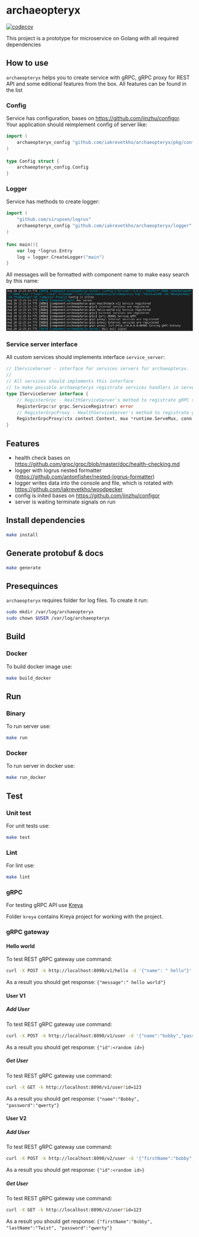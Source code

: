 # archaeopteryx

[![codecov](https://codecov.io/gh/iakrevetkho/archaeopteryx/branch/develop/graph/badge.svg?token=3QSO8BJHJA)](https://codecov.io/gh/iakrevetkho/archaeopteryx)

This project is a prototype for microservice on Golang with all required dependencies

## How to use

`archaeopteryx` helps you to create service with gRPC, gRPC proxy for REST API and some editional features from the box.
All features can be found in the list

### Config

Service has configuration, bases on https://github.com/jinzhu/configor.
Your application should reimplement config of server like:
```go
import (
	archaeopteryx_config "github.com/iakrevetkho/archaeopteryx/pkg/config"
)

type Config struct {
	archaeopteryx_config.Config
}
```

### Logger

Service has methods to create logger:
```go
import (
	"github.com/sirupsen/logrus"
	archaeopteryx_config "github.com/iakrevetkho/archaeopteryx/logger"
)

func main(){
    var log *logrus.Entry
    log = logger.CreateLogger("main")
}
```

All messages will be formatted with component name to make easy search by this name:

![Logs example](docs/img/logs.png)

### Service server interface

All custom services should implements interface `service_server`:
```go
// IServiceServer - interface for services servers for archaeopteryx.
//
// All services should implements this interface
// to make possible archaeopteryx registrate services handlers in server
type IServiceServer interface {
	// RegisterGrpc - HealthServiceServer's method to registrate gRPC service server handlers
	RegisterGrpc(sr grpc.ServiceRegistrar) error
	// RegisterGrpcProxy - HealthServiceServer's method to registrate gRPC proxy service server handlers
	RegisterGrpcProxy(ctx context.Context, mux *runtime.ServeMux, conn *grpc.ClientConn) error
}
```

## Features

* health check bases on https://github.com/grpc/grpc/blob/master/doc/health-checking.md
* logger with logrus nested formatter (https://github.com/antonfisher/nested-logrus-formatter)
* logger writes data into the console and file, which is rotated with https://github.com/iakrevetkho/woodpecker
* config is inited bases on https://github.com/jinzhu/configor
* server is waiting terminate signals on run

## Install dependencies

```sh
make install
```

## Generate protobuf & docs

```sh
make generate
```

## Presequinces

`archaeopteryx` requires folder for log files.
To create it run:
```sh
sudo mkdir /var/log/archaeopteryx
sudo chown $USER /var/log/archaeopteryx
```

## Build

### Docker

To build docker image use:
```sh
make build_docker
```

## Run

### Binary

To run server use:
```sh
make run
```

### Docker

To run server in docker use:
```sh
make run_docker
```

## Test

### Unit test

For unit tests use:
```sh
make test
```

### Lint

For lint use:
```sh
make lint
```

### gRPC

For testing gRPC API use [Kreya](https://kreya.app/)

Folder `kreya` contains Kreya project for working with the project.

### gRPC gateway

#### Hello world

To test REST gRPC gateway use command:
```sh
curl -X POST -k http://localhost:8090/v1/hello -d '{"name": " hello"}'
```

As a result you should get response: `{"message":" hello world"}`

#### User V1

##### Add User

To test REST gRPC gateway use command:
```sh
curl -X POST -k http://localhost:8090/v1/user -d '{"name":"bobby","password":"ilu"}'
```

As a result you should get response: `{"id":<random id>}`

##### Get User

To test REST gRPC gateway use command:
```sh
curl -X GET -k http://localhost:8090/v1/user?id=123
```

As a result you should get response: `{"name":"Bobby", "password":"qwerty"}`

#### User V2

##### Add User

To test REST gRPC gateway use command:
```sh
curl -X POST -k http://localhost:8090/v2/user -d '{"firstName":"bobby","lastName":"twist","password":"ilu"}'
```

As a result you should get response: `{"id":<random id>}`

##### Get User

To test REST gRPC gateway use command:
```sh
curl -X GET -k http://localhost:8090/v2/user?id=123
```

As a result you should get response: `{"firstName":"Bobby", "lastName":"Twist", "password":"qwerty"}`